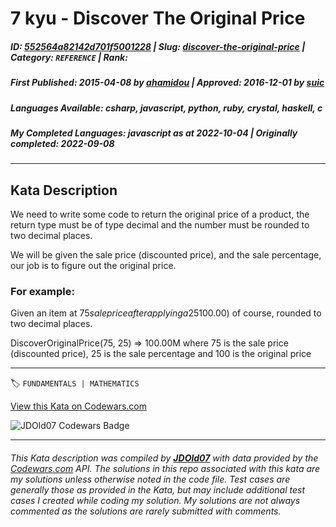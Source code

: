 # 7 kyu - Discover The Original Price

##### **ID**: [552564a82142d701f5001228](https://www.codewars.com/kata/552564a82142d701f5001228) | **Slug**: [discover-the-original-price](https://www.codewars.com/kata/552564a82142d701f5001228) | **Category**: `REFERENCE` | **Rank**: <span style="color:white">7 kyu</span>

##### **First Published**: 2015-04-08 ***by*** [ahamidou](https://www.codewars.com/users/ahamidou) | **Approved**: 2016-12-01 ***by*** [suic](https://www.codewars.com/users/suic)

##### **Languages Available**: csharp, javascript, python, ruby, crystal, haskell, c

##### **My Completed Languages**: javascript ***as at*** 2022-10-04 | **Originally completed**: 2022-09-08

---

## Kata Description


We need to write some code to return the original price of a product, the return type must be of type decimal and the number must be rounded to two decimal places.



We will be given the sale price (discounted price), and the sale percentage, our job is to figure out the original price.





### For example:



Given an item at $75 sale price after applying a 25% discount, the function should return the original price of that item before applying the sale percentage, which is ($100.00) of course, rounded to two decimal places.





DiscoverOriginalPrice(75, 25) => 100.00M where 75 is the sale price (discounted price), 25 is the sale percentage and 100 is the original price



---


🏷 `FUNDAMENTALS | MATHEMATICS`


[View this Kata on Codewars.com](https://www.codewars.com/kata/552564a82142d701f5001228)

![](https://www.codewars.com/users/jdold07/badges/large "JDOld07 Codewars Badge")

---

###### *This Kata description was compiled by [**JDOld07**](https://tpstech.dev) with data provided by the [Codewars.com](https://www.codewars.com) API.  The solutions in this repo associated with this kata are my solutions unless otherwise noted in the code file.  Test cases are generally those as provided in the Kata, but may include additional test cases I created while coding my solution.  My solutions are not always commented as the solutions are rarely submitted with comments.*
